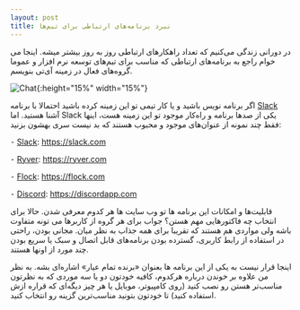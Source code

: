```yaml
---
layout: post
title: نبرد برنامه‌های ارتباطی برای تیم‌ها
---
```


در دورانی زندگی می‌کنیم که تعداد راهکارهای ارتباطی روز به روز بیشتر میشه. اینجا می خوام راجع به برنامه‌های ارتباطی که مناسب برای تیم‌های توسعه نرم افزار و عموما گروه‌های فعال در زمینه آی‌تی بنویسم.

![Chat]({{site.url}}/images/chat.png){:height="15%" width="15%"}

اگر برنامه نویس باشید و یا کار تیمی تو این زمینه کرده باشید احتمالا با برنامه [Slack](https://slack.com/) آشنا هستید. اما Slack یکی از صدها برنامه و راه‌کار موجود تو این زمینه هست، اینها فقط چند نمونه از عنوان‌های موجود و محبوب هستند که بد نیست سری بهشون بزنید:


⁃	[Slack](https://slack.com/): https://slack.com

⁃	[Ryver](https://ryver.com/): https://ryver.com

⁃	[Flock](https://flock.com/): https://flock.com

⁃	[Discord](https://discordapp.com/): https://discordapp.com


قابلیت‌ها و امکانات این برنامه ها تو وب سایت ها هر کدوم معرفی شدن. حالا برای انتخاب چه فاکتورهایی مهم هستن؟ جواب برای هر گروه از کاربرها می ‌تونه متفاوت باشه ولی مواردی هم هستند که تقریبا برای همه جذاب به نظر میان.
مجانی بودن، راحتی در استفاده از رابط کاربری، گسترده بودن برنامه‌های قابل اتصال و سبک یا سریع بودن چند مورد از اونها هستند.

اینجا قرار نیست به یکی از این برنامه ها بعنوان «برنده تمام عیار» اشاره‌ای بشه. به نظر من علاوه بر خوندن درباره هرکدوم، کافیه خودتون دو یا سه موردی که به نظرتون مناسب‌تر هستن رو نصب کنید (روی کامپیوتر، موبایل یا هر چیز دیگه‌ای که قراره ازش استفاده کنید) تا خودتون بتونید مناسب‌ترین گزینه رو انتخاب کنید.